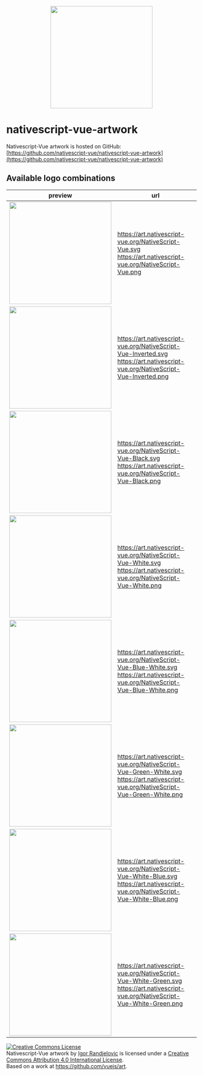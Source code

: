 <p align="center">
    <a href="https://nativescript-vue.org">
        <img src="https://art.nativescript-vue.org/NativeScript-Vue.svg" width="270">
    </a>
</p>

# nativescript-vue-artwork

Nativescript-Vue artwork is hosted on GitHub: [https://github.com/nativescript-vue/nativescript-vue-artwork](https://github.com/nativescript-vue/nativescript-vue-artwork)

## Available logo combinations

| preview | url |
|---------|-----|
| <img src="https://art.nativescript-vue.org/NativeScript-Vue.svg" width="270"> | https://art.nativescript-vue.org/NativeScript-Vue.svg <br> https://art.nativescript-vue.org/NativeScript-Vue.png |
| <img src="https://art.nativescript-vue.org/NativeScript-Vue-Inverted.svg" width="270"> | https://art.nativescript-vue.org/NativeScript-Vue-Inverted.svg <br> https://art.nativescript-vue.org/NativeScript-Vue-Inverted.png |
| <img src="https://art.nativescript-vue.org/NativeScript-Vue-Black.svg" width="270"> | https://art.nativescript-vue.org/NativeScript-Vue-Black.svg <br> https://art.nativescript-vue.org/NativeScript-Vue-Black.png |
| <img src="https://art.nativescript-vue.org/NativeScript-Vue-White.svg" width="270"> | https://art.nativescript-vue.org/NativeScript-Vue-White.svg <br> https://art.nativescript-vue.org/NativeScript-Vue-White.png |
| <img src="https://art.nativescript-vue.org/NativeScript-Vue-Blue-White.svg" width="270"> | https://art.nativescript-vue.org/NativeScript-Vue-Blue-White.svg <br> https://art.nativescript-vue.org/NativeScript-Vue-Blue-White.png |
| <img src="https://art.nativescript-vue.org/NativeScript-Vue-Green-White.svg" width="270"> | https://art.nativescript-vue.org/NativeScript-Vue-Green-White.svg <br> https://art.nativescript-vue.org/NativeScript-Vue-Green-White.png |
| <img src="https://art.nativescript-vue.org/NativeScript-Vue-White-Blue.svg" width="270"> | https://art.nativescript-vue.org/NativeScript-Vue-White-Blue.svg <br> https://art.nativescript-vue.org/NativeScript-Vue-White-Blue.png |
| <img src="https://art.nativescript-vue.org/NativeScript-Vue-White-Green.svg" width="270"> | https://art.nativescript-vue.org/NativeScript-Vue-White-Green.svg <br> https://art.nativescript-vue.org/NativeScript-Vue-White-Green.png |



<a rel="license" href="http://creativecommons.org/licenses/by/4.0/"><img alt="Creative Commons License" style="border-width:0" src="https://i.creativecommons.org/l/by/4.0/88x31.png" /></a><br /><span xmlns:dct="http://purl.org/dc/terms/" href="http://purl.org/dc/dcmitype/StillImage" property="dct:title" rel="dct:type">Nativescript-Vue artwork</span> by <a xmlns:cc="http://creativecommons.org/ns#" href="http://igor-randjelovic.com/" property="cc:attributionName" rel="cc:attributionURL">Igor Randjelovic</a> is licensed under a <a rel="license" href="http://creativecommons.org/licenses/by/4.0/">Creative Commons Attribution 4.0 International License</a>.<br />Based on a work at <a xmlns:dct="http://purl.org/dc/terms/" href="https://github.com/vuejs/art" rel="dct:source">https://github.com/vuejs/art</a>.
